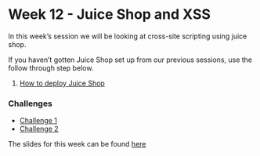
# Week 12 - Juice Shop and XSS

In this week’s session we will be looking at cross-site scripting using juice shop.

If you haven’t gotten Juice Shop set up from our previous sessions, use the follow through step below. 

1. [How to deploy Juice Shop](https://github.com/DMUHackers/weekly_sessions/tree/master/2020-2021/week_6/deploy_juice_shop)

### Challenges

- [Challenge 1](https://github.com/DMUHackers/weekly_sessions/tree/master/2020-2021/week_12/challenge_1)
- [Challenge 2](https://github.com/DMUHackers/weekly_sessions/tree/master/2020-2021/week_12/challenge_2)

The slides for this week can be found [here](https://github.com/DMUHackers/weekly_sessions/blob/master/2020-2021/week_12/XSS-%26%20Juice-Shop-11_02_21.pptx.pdf)

